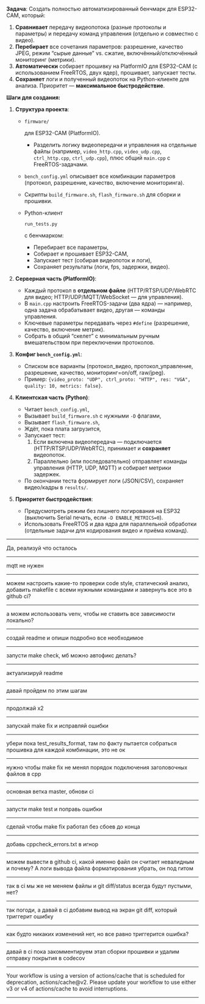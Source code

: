 **Задача**: Создать полностью автоматизированный бенчмарк для ESP32-CAM, который:

1. **Сравнивает** передачу видеопотока (разные протоколы и параметры) и передачу команд управления (отдельно и совместно с видео).
2. **Перебирает** все сочетания параметров: разрешение, качество JPEG, режим “сырые данные” vs. сжатие, включённый/отключённый мониторинг (метрики).
3. **Автоматически** собирает прошивку на PlatformIO для ESP32-CAM (с использованием FreeRTOS, двух ядер), прошивает, запускает тесты.
4. **Сохраняет** логи и полученный видеопоток на Python-клиенте для анализа. Приоритет — **максимальное быстродействие**.

**Шаги для создания:**

1. **Структура проекта**:

   - ```
     firmware/
     ```

      для ESP32-CAM (PlatformIO).

     - Разделить логику видеопередачи и управления на отдельные файлы (например, `video_http.cpp`, `video_udp.cpp`, `ctrl_http.cpp`, `ctrl_udp.cpp`), плюс общий `main.cpp` с FreeRTOS-задачами.

   - `bench_config.yml` описывает все комбинации параметров (протокол, разрешение, качество, включение мониторинга).

   - Скрипты `build_firmware.sh`, `flash_firmware.sh` для сборки и прошивки.

   - Python-клиент 

     ```
     run_tests.py
     ```

      c бенчмарком:

     - Перебирает все параметры,
     - Собирает и прошивает ESP32-CAM,
     - Запускает тест (собирая видеопоток и логи),
     - Сохраняет результаты (логи, fps, задержки, видео).

2. **Серверная часть (PlatformIO)**:

   - Каждый протокол в **отдельном файле** (HTTP/RTSP/UDP/WebRTC для видео; HTTP/UDP/MQTT/WebSocket — для управления).
   - В `main.cpp` настроить FreeRTOS-задачи (два ядра) — например, одна задача обрабатывает видео, другая — команды управления.
   - Ключевые параметры передавать через `#define` (разрешение, качество, включение метрик).
   - Собрать в общий “скелет” с минимальным ручным вмешательством при переключении протоколов.

3. **Конфиг `bench_config.yml`**:

   - Списком все варианты (протокол_видео, протокол_управление, разрешение, качество, мониторинг=on/off, raw/jpeg).
   - Пример: `{video_proto: "UDP", ctrl_proto: "HTTP", res: "VGA", quality: 10, metrics: false}`.

4. **Клиентская часть (Python)**:

   - Читает `bench_config.yml`,
   - Вызывает `build_firmware.sh` с нужными `-D` флагами,
   - Вызывает `flash_firmware.sh`,
   - Ждёт, пока плата загрузится,
   - Запускает тест:
     1. Если включена видеопередача — подключается (HTTP/RTSP/UDP/WebRTC), принимает и **сохраняет** видеопоток.
     2. Параллельно (или последовательно) отправляет команды управления (HTTP, UDP, MQTT) и собирает метрики задержек.
   - По окончании теста формирует логи (JSON/CSV), сохраняет видео/кадры в `results/`.

5. **Приоритет быстродействия**:

   - Предусмотреть режим без лишнего логирования на ESP32 (выключить Serial печать, если `-D ENABLE_METRICS=0`).
   - Использовать FreeRTOS и два ядра для параллельной обработки (отдельные задачи для кодирования видео и приёма команд).

---

Да, реализуй что осталось

---

mqtt не нужен

---

можем настроить какие-то проверки code style, статический анализ, добавить makefile с всеми нужными командами и завернуть все это в github ci?

---

а можем использовать venv, чтобы не ставить все зависимости локально?

---

создай readme и опиши подробно все необходимое 

---

запусти make check, мб можно автофикс делать?

---

актуализируй readme

---

давай пройдем по этим шагам

---

продолжай x2

---

запускай make fix и исправляй ошибки

---

убери пока test_results_format, там по факту пытается собраться прошивка для каждой комбинации, это не ок

---

нужно чтобы make fix не менял порядок подключения заголовочных файлов в cpp

---

основная ветка master, обнови ci

---

запусти make test и поправь ошибки

---

сделай чтобы make fix работал без сбоев до конца

---

добавь cppcheck_errors.txt в игнор

---

можем вывести в github ci, какой именно файл он считает невалидным и почему? А логи вывода файла форматирования убрать, он под гитом

---

так в ci мы же не меняем файлы и git diff/status всегда будут пустыми, нет?

---

так погоди, а давай в ci добавим вывод на экран git diff, который триггерит ошибку

---

как будто никаких изменений нет, но все равно триггерится ошибка?

---

давай в ci пока закомментируем этап сборки прошивки и удалим отправку покрытия в codecov

---

Your workflow is using a version of actions/cache that is scheduled for deprecation, actions/cache@v2. Please update your workflow to use either v3 or v4 of actions/cache to avoid interruptions.

---

